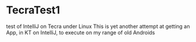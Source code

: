 # TecraTest1
test of IntelliJ on Tecra under Linux
This is yet another attempt at getting an App, in KT on IntelliJ, to execute on my range of old Androids
